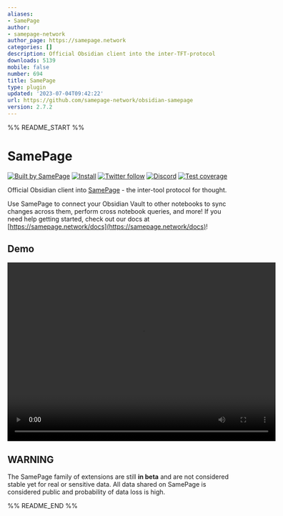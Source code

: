 ```yaml
---
aliases:
- SamePage
author:
- samepage-network
author_page: https://samepage.network
categories: []
description: Official Obsidian client into the inter-TFT-protocol
downloads: 5139
mobile: false
number: 694
title: SamePage
type: plugin
updated: '2023-07-04T09:42:22'
url: https://github.com/samepage-network/obsidian-samepage
version: 2.7.2
---
```


%% README_START %%

# SamePage

[![Built by SamePage](https://img.shields.io/badge/Ξ-Built_by_SamePage-blue.svg)](https://github.com/samepage-network/samepage.network) [![Install](https://img.shields.io/github/v/release/samepage-network/obsidian-samepage)](https://samepage.network/install?id=obsidian) [![Twitter follow](https://img.shields.io/badge/follow-%40samepagenetwork-blue.svg?style=flat&logo=twitter)](https://twitter.com/samepagenetwork) [![Discord](https://img.shields.io/discord/1042590270849568788.svg)](https://discord.gg/UpKAfUvUPd) [![Test coverage](https://codecov.io/gh/samepage-network/obsidian-samepage/branch/main/graph/badge.svg)](https://codecov.io/gh/samepage-network/obsidian-samepage)

Official Obsidian client into [SamePage](https://samepage.network) - the inter-tool protocol for thought.

Use SamePage to connect your Obsidian Vault to other notebooks to sync changes across them, perform cross notebook queries, and more! If you need help getting started, check out our docs at [https://samepage.network/docs](https://samepage.network/docs)!

## Demo

<video src="https://samepage.network/videos/9f124d41ca8a47f4b09bc6d268cb36b8.mp4" controls="controls" height="400" width="600"></video>

## WARNING

The SamePage family of extensions are still **in beta** and are not considered stable yet for real or sensitive data. All data shared on SamePage is considered public and probability of data loss is high.


%% README_END %%